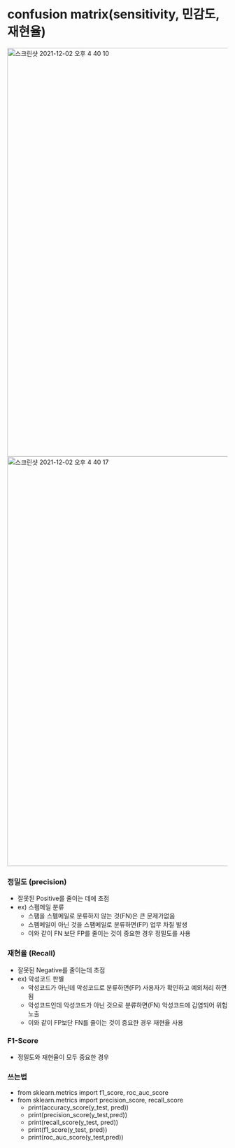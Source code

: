 # confusion matrix(sensitivity, 민감도, 재현율)

<img width="934" alt="스크린샷 2021-12-02 오후 4 40 10" src="https://user-images.githubusercontent.com/89058117/144378547-c8ac7b97-efe9-4251-9f43-d8e6bb92a2c1.png">

<img width="936" alt="스크린샷 2021-12-02 오후 4 40 17" src="https://user-images.githubusercontent.com/89058117/144378561-38096f9d-1d66-4c3e-9e42-7841705f1d27.png">

### 정밀도 (precision)
- 잘못된 Positive를 줄이는 데에 초점
- ex) 스펨메일 분류
  - 스팸을 스펨메일로 분류하지 않는 것(FN)은 큰 문제가없음
  - 스펨메일이 아닌 것을 스팸메일로 분류하면(FP) 업무 차질 발생
  - 이와 같이 FN 보단 FP를 줄이는 것이 중요한 경우 정밀도를 사용

### 재현율 (Recall)
- 잘못된 Negative를 줄이는데 초점
- ex) 악성코드 판별
  - 악성코드가 아닌데 악성코드로 분류하면(FP) 사용자가 확인하고 예외처리 하면 됨
  - 악성코드인데 악성코드가 아닌 것으로 분류하면(FN) 악성코드에 감염되어 위험노출
  - 이와 같이 FP보단 FN를 줄이는 것이 중요한 경우 재현율 사용

### F1-Score
- 정밀도와 재현율이 모두 중요한 경우

### 쓰는법
- from sklearn.metrics import f1_score, roc_auc_score
- from sklearn.metrics import precision_score, recall_score
  - print(accuracy_score(y_test, pred))
  - print(precision_score(y_test,pred))
  - print(recall_score(y_test, pred))
  - print(f1_score(y_test, pred))
  - print(roc_auc_score(y_test,pred))
